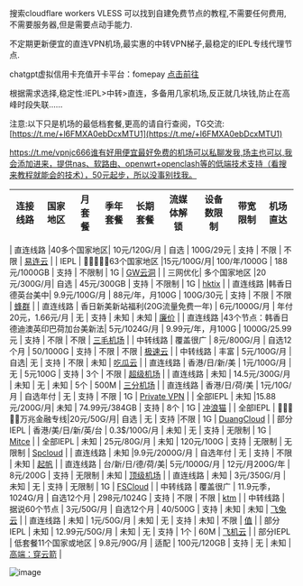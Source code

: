 搜索cloudflare workers VLESS 可以找到自建免费节点的教程,不需要任何费用,不需要服务器,但是需要点动手能力.

不定期更新便宜的直连VPN机场,最实惠的中转VPN梯子,最稳定的IEPL专线代理节点.

chatgpt虚拟信用卡充值开卡平台：fomepay [点击前往](https://gpt.fomepay.com/#/pages/login/index?d=W38635)

根据需求选择,稳定性:IEPL>中转>直连，多备用几家机场,反正就几块钱,防止在高峰时段失联......

注意:以下只是机场的最低档套餐,更高的请自行查阅，TG交流: [https://t.me/+l6FMXA0ebDcxMTU1](https://t.me/+l6FMXA0ebDcxMTU1)

https://t.me/vpnjc666谁有好用便宜最好免费的机场可以私聊发我,场主也可以,我会添加进来，提供nas、软路由、openwrt+openclash等的低端技术支持（看搜来教程就能会的技术），50元起步，所以没事别找我。


| 连接线路 | 国家地区 | 月套餐 | 季年套餐 | 长期套餐 | 流媒体解锁 | 设备数限制 | 带宽限制 | 机场直达 |
| :-------: | :------: | :-------: | :------: | :-----------: | :---------: | :---------: | :-------: | :-------: |

| 直连线路 |40多个国家地区| 10元/120G/月 | 自选 | 100G/29元 | 支持 | 不限 | 不限 | [易连云](https://www.xn--9kqx68ccs3a.xyz/#/register?code=MGMV4hjE) |
| IEPL | 🌟🌟🌟🌟🌟63个国家地区     |15元/100G/月| 100/年/1000G | 188元/1000GB | 支持 | 不限制 | 1G | [GW云洞](https://gw-yundong.vip/#/register?code=KUC55Jy1) |
| 三网优化| 多个国家地区     |20元/300G/月| 自选 | 45元/300GB | 支持 | 不限制 | 1G | [hktix](https://hktix.net/#/register?code=4WHNUQI7) |
| 直连线路 |韩香日德英台美中| 9.9元/100G/月 | 88元/年，月100G | 100G/30元 | 支持 | 不限 | 不限 | [蜂群](https://dash.fengqun.shop/#/register?code=HvlzbghK) |
| 直连线路 | 香日新美新站福利(20G流量免费一年) | 6元/1000G/月 | 年付20元，1.66元/月 | 无 | 支持 | 未知 | 未知 | [廉价](https://xn--6nq44r2pg9mj.com/#/register?code=2ZZKVsU3) |
| 直连线路 |43个节点：韩香日德迪澳英印巴荷加台美新法| 5元/1024G/月 | 9.99元/年，月100G | 1000G/25.99元 | 支持 | 不限 | 不限 | [三毛机场](https://xn--ehqx7tcnnope.com/#/register?code=y0Xa1udj) |
| 中转线路 | 覆盖很广 | 8元/800G/月 | 自选12个月 | 50/1000G | 支持 | 不限 | 不限 | [极速云](https://www.xn--168-vd0gw60p.com/#/register?code=7tTnzIhu) |
| 中转线路 | 丰富     | 5元/100G/月 | 自选| 无 | 支持 | 不限 | 未知 | [吃瓜云](https://chiguayun.club/#/register?code=YPXBe1ef) |
| 直连线路 | 香港/日/新/美     | 1元/100G/月 | 无 | 5元100G | 支持 | 3个 | 不限 | [超级机场](https://超级机场.com/#/register?code=rVJgYLGW) |
| 直连线路 | 未知     | 14.5元/300G/月 | 未知 | 无 | 未知 | 5个 | 500M | [三分机场](https://xn--ehq00hgtfdmt.xyz/#/register?code=lHqFtGNf) |
| 直连线路 | 香港/日/荷/美     | 1元/10G/月 | 自选年付 | 无 | 支持 | 不限 | 1G | [Private VPN](https://private.iil.im/#/register?code=1BSO6u87) |
| 全部IEPL | 未知      |15.88元/200G/月| 未知 | 74.99元/384GB | 支持 | 8个 | 1G | [冲浪猫](https://m.msclm.net/#/register?code=vJaLDMci) |
| 全部IEPL | 🌟🌟🌟🌟🌟万兆金融专线|20元/50G/月| 自选 | 无 | 支持 |不限 | 1G | [DuangCloud](https://portal.dc-site5.com/#/register?code=LxWobEjX) |
| 部分IEPL | 香港/美/日/新/英/台 | 0.3$/100G/月 | 未知 | 无 | 支持 | 无限制 | 1G | [Mitce](https://mitce.com/aff.php?aff=4336) |
| 全部IEPL | 未知     | 25元/80G/月 | 未知 | 120元/100G | 支持 | 无限制 | 无限制 | [Spcloud](https://web.dashsp.top/#/register?code=xKFym66v) |
| 直连线路 | 未知 |9.9元/2000G/月 | 自选年付 | 无 | 支持 | 不限 | 未知 | [起帆](https://www.qf1.us/#/register?code=qVZpz0Jm) |
| 直连线路 | 台/新/日/德/荷/美| 5元/1000G/月 | 12元/月200G/年 | 8元/200G | 支持 | 无限制 | 未知 | [顶级机场](https://dash.djjc.cfd/#/register?code=Em1NNoFv) |
| 直连线路 | 未知     | 3元/350G/月 | 未知 | 无 | 支持 | 无限制 | 1G | [FSCloud](https://dash.996cloud.top/#/register?code=qEnheQes) |
| 中转线路 | 覆盖很广 | 11.9元季，1024G/月 | 自选12个月 | 298元/1024G | 支持 | 不限 | 不限 | [ktm](https://ktmcloud.club/#/register?code=NwqhDN3K) |
| 中转线路 | 据说60个节点 | 3元/50G/月 | 自选12个月 | 40/500G | 支持 | 未知 | 未知 | [飞兔云](https://www.xn--9kq10e0y7h.site/index.html?register=MslOHEtF) |
| 直连线路 | 未知     | 1元/50G/月 | 未知 | 无 | 支持 | 未知 | 不限 | [值](https://a.xn--6nq44r2uh9rhj7f.com/#/register?code=38oCU6oy) |
| 部分IEPL | 未知      | 12.99元/50G/月 | 未知 | 无 | 支持 | 1个 | 60M | [飞机云](https://feijicloud.com/auth/register?code=NZVD) |
| 部分IEPL | 低套餐11个国家或地区      | 9.8元/90G/月 | 适配 | 100元/120GB | 支持 | 无 | 未知 | [高端：穿云箭](https://rocket123.uk/#/register?code=0AWCsSwR) |


![image](https://github.com/chouniu666/vpn/assets/71626935/379dc05d-b1ae-488d-ab48-a77f3cf8cbcb)
